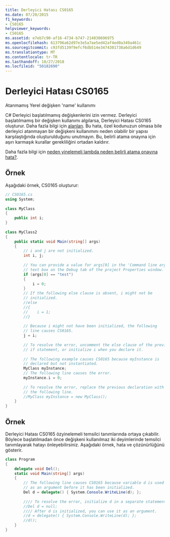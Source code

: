```yaml
---
title: Derleyici Hatası CS0165
ms.date: 07/20/2015
f1_keywords:
- CS0165
helpviewer_keywords:
- CS0165
ms.assetid: e7eb7c90-af16-4734-b747-214030696975
ms.openlocfilehash: 613796a62d97e3e5a7ae5ed42af4ed0a349a461c
ms.sourcegitcommit: c93fd5139f9efcf6db514e3474301738a6d1d649
ms.translationtype: MT
ms.contentlocale: tr-TR
ms.lasthandoff: 10/27/2018
ms.locfileid: "50182690"
---
```

# <a name="compiler-error-cs0165"></a>Derleyici Hatası CS0165
Atanmamış Yerel değişken 'name' kullanımı  
  
 C# Derleyici başlatılmamış değişkenlerini izin vermez. Derleyici başlatılmamış bir değişken kullanımı algılarsa, Derleyici Hatası CS0165 oluşturur. Daha fazla bilgi için [alanları](../../../csharp/programming-guide/classes-and-structs/fields.md). Bu hata, özel kodunuzun olmasa bile derleyici atanmayan bir değişkeni kullanımını neden olabilir bir yapısı karşılaştığında oluşturulduğunu unutmayın. Bu, belirli atama onayına için aşırı karmaşık kurallar gerekliliğini ortadan kaldırır.  
  
 Daha fazla bilgi için [neden yinelemeli lambda neden belirli atama onayına hata?](https://blogs.msdn.com/ericlippert/archive/2006/08/18/706398.aspx).  
  
## <a name="example"></a>Örnek  
 Aşağıdaki örnek, CS0165 oluşturur:  
  
```csharp  
// CS0165.cs  
using System;  
  
class MyClass  
{  
    public int i;  
}  
  
class MyClass2  
{  
    public static void Main(string[] args)  
    {  
        // i and j are not initialized.  
        int i, j;  
  
        // You can provide a value for args[0] in the 'Command line arguments'  
        // text box on the Debug tab of the project Properties window.  
        if (args[0] == "test")  
        {  
            i = 0;  
        }  
        // If the following else clause is absent, i might not be  
        // initialized.  
        //else  
        //{  
        //    i = 1;  
        //}  
  
        // Because i might not have been initialized, the following   
        // line causes CS0165.  
        j = i;  
  
        // To resolve the error, uncomment the else clause of the previous  
        // if statement, or initialize i when you declare it.  
  
        // The following example causes CS0165 because myInstance is  
        // declared but not instantiated.  
        MyClass myInstance;  
        // The following line causes the error.  
        myInstance.i = 0;   
  
        // To resolve the error, replace the previous declaration with  
        // the following line.  
        //MyClass myInstance = new MyClass();  
    }  
}  
```  
  
## <a name="example"></a>Örnek  
 Derleyici Hatası CS0165 özyinelemeli temsilci tanımlarında ortaya çıkabilir. Böylece başlatılmadan önce değişkeni kullanılmaz iki deyimlerinde temsilci tanımlayarak hatayı önleyebilirsiniz. Aşağıdaki örnek, hata ve çözünürlüğünü gösterir.  
  
```csharp  
class Program  
{  
    delegate void Del();  
    static void Main(string[] args)  
    {  
        // The following line causes CS0165 because variable d is used   
        // as an argument before it has been initialized.  
        Del d = delegate() { System.Console.WriteLine(d); };   
  
        //// To resolve the error, initialize d in a separate statement.  
        //Del d = null;  
        //// After d is initialized, you can use it as an argument.  
        //d = delegate() { System.Console.WriteLine(d); };  
        //d();  
    }  
}  
```

